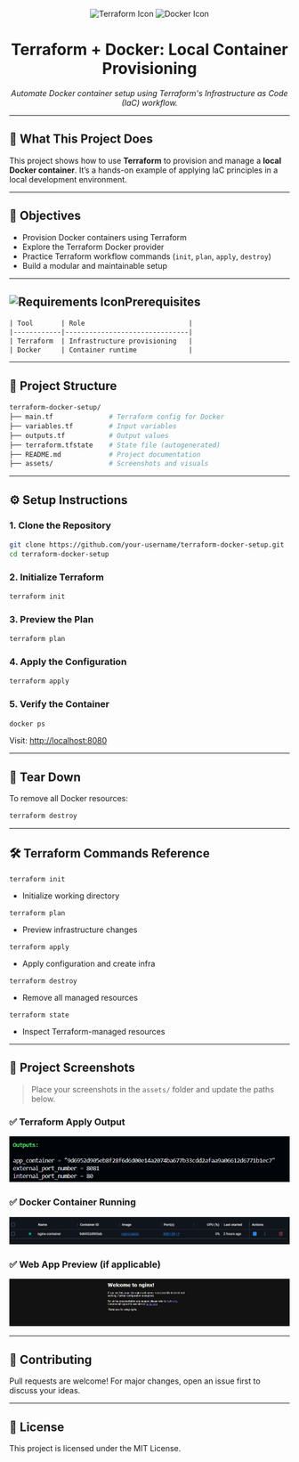 
<p align="center">
  <img src="https://cdn.jsdelivr.net/gh/devicons/devicon/icons/terraform/terraform-original.svg" width="90" alt="Terraform Icon"/>    
  <img src="https://cdn.jsdelivr.net/gh/devicons/devicon/icons/docker/docker-original.svg" width="90" alt="Docker Icon"/>
</p>

<h1 align="center"> Terraform + Docker: Local Container Provisioning</h1>

<p align="center"><i>Automate Docker container setup using Terraform's Infrastructure as Code (IaC) workflow.</i></p>

---

## 🧠 What This Project Does

This project shows how to use **Terraform** to provision and manage a **local Docker container**. It’s a hands-on example of applying IaC principles in a local development environment.

---

## 🎯 Objectives

- Provision Docker containers using Terraform  
- Explore the Terraform Docker provider  
- Practice Terraform workflow commands (`init`, `plan`, `apply`, `destroy`)  
- Build a modular and maintainable setup

---

## ![Requirements Icon](https://img.icons8.com/color/30/box-important--v1.png)Prerequisites 
```
| Tool       | Role                          |
|------------|-------------------------------|
| Terraform  | Infrastructure provisioning   |
| Docker     | Container runtime             |
```
---

## 📁 Project Structure

```bash
terraform-docker-setup/
├── main.tf              # Terraform config for Docker
├── variables.tf         # Input variables
├── outputs.tf           # Output values
├── terraform.tfstate    # State file (autogenerated)
├── README.md            # Project documentation
├── assets/              # Screenshots and visuals

```

----------

## ⚙️ Setup Instructions

### 1. Clone the Repository

```bash
git clone https://github.com/your-username/terraform-docker-setup.git
cd terraform-docker-setup

```

### 2. Initialize Terraform

```bash
terraform init

```

### 3. Preview the Plan

```bash
terraform plan

```

### 4. Apply the Configuration

```bash
terraform apply

```

### 5. Verify the Container

```bash
docker ps

```

Visit: [http://localhost:8080](http://localhost:8080/)

----------

## 🧹 Tear Down

To remove all Docker resources:

```bash
terraform destroy

```

----------

## 🛠️ Terraform Commands Reference



```
terraform init
```

- Initialize working directory

```
terraform plan
```

- Preview infrastructure changes

```
terraform apply
```

- Apply configuration and create infra

```
terraform destroy
```

- Remove all managed resources

```
terraform state
```

- Inspect Terraform-managed resources

----------

## 📸 Project Screenshots

> Place your screenshots in the `assets/` folder and update the paths below.

### ✅ Terraform Apply Output

![Terraform Apply](images/01.png)

### ✅ Docker Container Running

![Docker Container](images/03.png)

### ✅ Web App Preview (if applicable)

![Web App](images/02.png)



----------

## 🤝 Contributing

Pull requests are welcome! For major changes, open an issue first to discuss your ideas.

----------

## 📄 License

This project is licensed under the MIT License.
